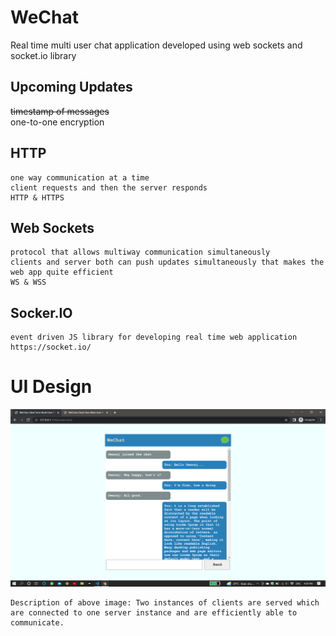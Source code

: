 # WeChat
Real time multi user chat application developed using web sockets and socket.io library

## Upcoming Updates

<strike>timestamp of messages</strike> <br>
one-to-one encryption

## HTTP
	one way communication at a time
	client requests and then the server responds 
	HTTP & HTTPS

## Web Sockets 
	protocol that allows multiway communication simultaneously
	clients and server both can push updates simultaneously that makes the web app quite efficient 
	WS & WSS

## Socker.IO
	event driven JS library for developing real time web application
	https://socket.io/

# UI Design

<img src="./vendor/UI Design.png">

	Description of above image: Two instances of clients are served which are connected to one server instance and are efficiently able to communicate.
